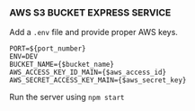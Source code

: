 ### AWS S3 BUCKET EXPRESS SERVICE

Add a `.env` file and provide proper AWS keys.
```
PORT=${port_number}
ENV=DEV
BUCKET_NAME={$bucket_name}
AWS_ACCESS_KEY_ID_MAIN={$aws_access_id}
AWS_SECRET_ACCESS_KEY_MAIN={$aws_secret_key}
```
Run the server using `npm start`
